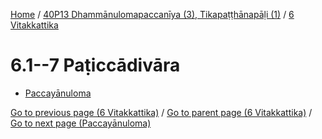 
[Home](/) / [40P13 Dhammānulomapaccanīya (3), Tikapaṭṭhānapāḷi (1)](...md) / [6 Vitakkattika](../40P13/6.md)

# 6.1--7 Paṭiccādivāra

* [Paccayānuloma](6.1--7/Paccayanuloma.md)

[Go to previous page (6 Vitakkattika)](../40P13/6.md) / [Go to parent page (6 Vitakkattika)](../40P13/6.md) / [Go to next page (Paccayānuloma)](6.1--7/Paccayanuloma.md)


